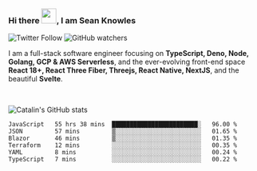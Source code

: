 ### Hi there <img src="https://raw.githubusercontent.com/MartinHeinz/MartinHeinz/master/wave.gif" width="30" />, I am Sean Knowles

![Twitter Follow](https://img.shields.io/twitter/follow/JuniorDEVed?style=social)  ![GitHub watchers](https://img.shields.io/github/watchers/JuniorDEVed/JuniorDEVed?style=social)

 I am a full-stack software engineer focusing on **TypeScript, Deno, Node, Golang, GCP & AWS Serverless**, and the ever-evolving front-end space **React 18+, React Three Fiber, Threejs, React Native, NextJS**, and the beautiful **Svelte**.
 
 <br>
 
 ![Catalin's GitHub stats](https://github-readme-stats.vercel.app/api?username=algoflows&theme=vue-dark)
 
 <!--START_SECTION:waka-->

```text
JavaScript   55 hrs 38 mins  ████████████████████████░   96.00 %
JSON         57 mins         ▒░░░░░░░░░░░░░░░░░░░░░░░░   01.65 %
Blazor       46 mins         ▒░░░░░░░░░░░░░░░░░░░░░░░░   01.35 %
Terraform    12 mins         ░░░░░░░░░░░░░░░░░░░░░░░░░   00.35 %
YAML         8 mins          ░░░░░░░░░░░░░░░░░░░░░░░░░   00.24 %
TypeScript   7 mins          ░░░░░░░░░░░░░░░░░░░░░░░░░   00.22 %
```

<!--END_SECTION:waka-->
